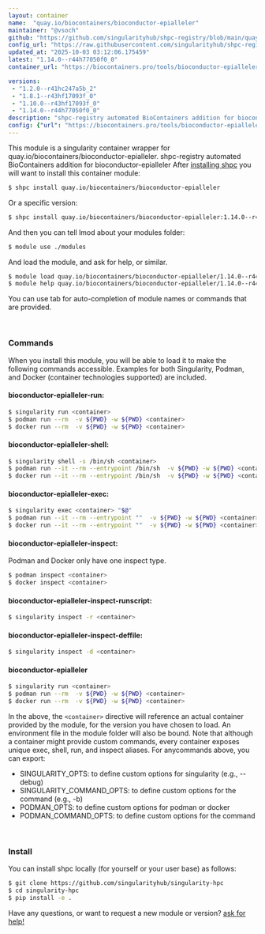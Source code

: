 ```yaml
---
layout: container
name:  "quay.io/biocontainers/bioconductor-epialleler"
maintainer: "@vsoch"
github: "https://github.com/singularityhub/shpc-registry/blob/main/quay.io/biocontainers/bioconductor-epialleler/container.yaml"
config_url: "https://raw.githubusercontent.com/singularityhub/shpc-registry/main/quay.io/biocontainers/bioconductor-epialleler/container.yaml"
updated_at: "2025-10-03 03:12:06.175459"
latest: "1.14.0--r44h77050f0_0"
container_url: "https://biocontainers.pro/tools/bioconductor-epialleler"

versions:
 - "1.2.0--r41hc247a5b_2"
 - "1.8.1--r43hf17093f_0"
 - "1.10.0--r43hf17093f_0"
 - "1.14.0--r44h77050f0_0"
description: "shpc-registry automated BioContainers addition for bioconductor-epialleler"
config: {"url": "https://biocontainers.pro/tools/bioconductor-epialleler", "maintainer": "@vsoch", "description": "shpc-registry automated BioContainers addition for bioconductor-epialleler", "latest": {"1.14.0--r44h77050f0_0": "sha256:599707420ee8825f43a15024b692f224c20c8457f49548894d6130d77928061b"}, "tags": {"1.2.0--r41hc247a5b_2": "sha256:18a1c72ef0446570273f5b9576452db84e883545cc6cee01a054576552823502", "1.8.1--r43hf17093f_0": "sha256:d05c7445787cc530f4c06e7d0c482c569391dc48ed335e44a264643190feddfd", "1.10.0--r43hf17093f_0": "sha256:c9b5a7559faeae42308bab823f1dd8fcc3d7be0381d72d39e1e0ab67665abffe", "1.14.0--r44h77050f0_0": "sha256:599707420ee8825f43a15024b692f224c20c8457f49548894d6130d77928061b"}, "docker": "quay.io/biocontainers/bioconductor-epialleler"}
---
```


This module is a singularity container wrapper for quay.io/biocontainers/bioconductor-epialleler.
shpc-registry automated BioContainers addition for bioconductor-epialleler
After [installing shpc](#install) you will want to install this container module:


```bash
$ shpc install quay.io/biocontainers/bioconductor-epialleler
```

Or a specific version:

```bash
$ shpc install quay.io/biocontainers/bioconductor-epialleler:1.14.0--r44h77050f0_0
```

And then you can tell lmod about your modules folder:

```bash
$ module use ./modules
```

And load the module, and ask for help, or similar.

```bash
$ module load quay.io/biocontainers/bioconductor-epialleler/1.14.0--r44h77050f0_0
$ module help quay.io/biocontainers/bioconductor-epialleler/1.14.0--r44h77050f0_0
```

You can use tab for auto-completion of module names or commands that are provided.

<br>

### Commands

When you install this module, you will be able to load it to make the following commands accessible.
Examples for both Singularity, Podman, and Docker (container technologies supported) are included.

#### bioconductor-epialleler-run:

```bash
$ singularity run <container>
$ podman run --rm  -v ${PWD} -w ${PWD} <container>
$ docker run --rm  -v ${PWD} -w ${PWD} <container>
```

#### bioconductor-epialleler-shell:

```bash
$ singularity shell -s /bin/sh <container>
$ podman run --it --rm --entrypoint /bin/sh  -v ${PWD} -w ${PWD} <container>
$ docker run --it --rm --entrypoint /bin/sh  -v ${PWD} -w ${PWD} <container>
```

#### bioconductor-epialleler-exec:

```bash
$ singularity exec <container> "$@"
$ podman run --it --rm --entrypoint ""  -v ${PWD} -w ${PWD} <container> "$@"
$ docker run --it --rm --entrypoint ""  -v ${PWD} -w ${PWD} <container> "$@"
```

#### bioconductor-epialleler-inspect:

Podman and Docker only have one inspect type.

```bash
$ podman inspect <container>
$ docker inspect <container>
```

#### bioconductor-epialleler-inspect-runscript:

```bash
$ singularity inspect -r <container>
```

#### bioconductor-epialleler-inspect-deffile:

```bash
$ singularity inspect -d <container>
```



#### bioconductor-epialleler

```bash
$ singularity run <container>
$ podman run --rm  -v ${PWD} -w ${PWD} <container>
$ docker run --rm  -v ${PWD} -w ${PWD} <container>
```


In the above, the `<container>` directive will reference an actual container provided
by the module, for the version you have chosen to load. An environment file in the
module folder will also be bound. Note that although a container
might provide custom commands, every container exposes unique exec, shell, run, and
inspect aliases. For anycommands above, you can export:

 - SINGULARITY_OPTS: to define custom options for singularity (e.g., --debug)
 - SINGULARITY_COMMAND_OPTS: to define custom options for the command (e.g., -b)
 - PODMAN_OPTS: to define custom options for podman or docker
 - PODMAN_COMMAND_OPTS: to define custom options for the command

<br>

### Install

You can install shpc locally (for yourself or your user base) as follows:

```bash
$ git clone https://github.com/singularityhub/singularity-hpc
$ cd singularity-hpc
$ pip install -e .
```

Have any questions, or want to request a new module or version? [ask for help!](https://github.com/singularityhub/singularity-hpc/issues)